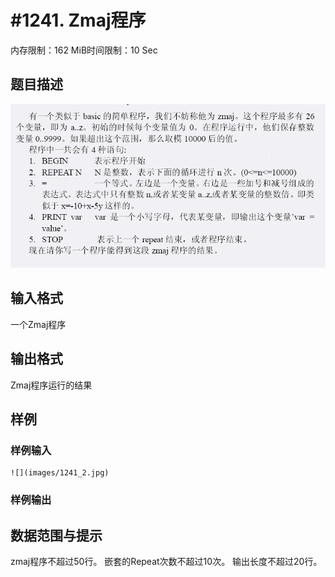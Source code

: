 # #1241. Zmaj程序

内存限制：162 MiB时间限制：10 Sec

## 题目描述

![](images/1241_1.jpg)

## 输入格式

一个Zmaj程序

## 输出格式

Zmaj程序运行的结果

## 样例

### 样例输入

    
    ![](images/1241_2.jpg)
    

### 样例输出

## 数据范围与提示

zmaj程序不超过50行。
嵌套的Repeat次数不超过10次。
输出长度不超过20行。
